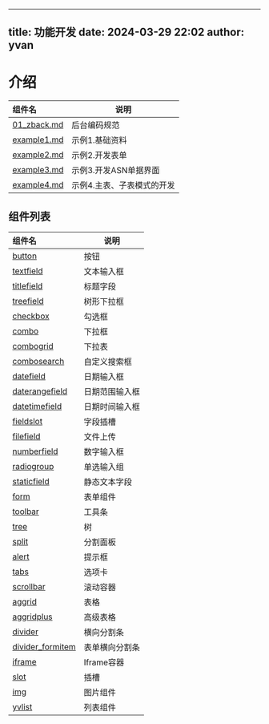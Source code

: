 ---
title: 功能开发
date: 2024-03-29 22:02
author: yvan
------

# 介绍

| 组件名                          | 说明 |
|:-----------------------------|--|
| [01_zback.md](./01_zback.md) | 后台编码规范 |
| [example1.md](./01_zexample1.md) | 示例1.基础资料 |
| [example2.md](./01_zexample2.md) | 示例2.开发表单 |
| [example3.md](./01_zexample3.md) | 示例3.开发ASN单据界面 |
| [example4.md](./01_zexample4.md) | 示例4.主表、子表模式的开发 |

## 组件列表

| 组件名                          | 说明 | 
|:-----------------------------|--|
| [button](02_button.md)       | 按钮 |
| [textfield](03_textfield.md) | 文本输入框 |
| [titlefield](./04_titlefield.md) | 标题字段 |
| [treefield](./05_treefield.md) | 树形下拉框 |
| [checkbox](./06_checkbox.md) | 勾选框 |
| [combo](./07_combo.md) | 下拉框 |
| [combogrid](./08_combogrid.md) | 下拉表 |
| [combosearch](./09_combosearch.md) | 自定义搜索框 |
| [datefield](./10_datefield.md) | 日期输入框 |
| [daterangefield](./11_daterangefield.md) | 日期范围输入框 |
| [datetimefield](./12_datetimefield.md) | 日期时间输入框 |
| [fieldslot](./12_fieldslot.md) | 字段插槽 |
| [filefield](./13_filefield.md) | 文件上传 |
| [numberfield](./14_numberfield.md) |  数字输入框 |
| [radiogroup](./15_radiogroup.md) | 单选输入组 |
| [staticfield](./16_staticfield.md) | 静态文本字段 |
| [form](./17_form.md) | 表单组件 |
| [toolbar](./18_toolbar.md) | 工具条 |
| [tree](./19_tree.md) | 树 |
| [split](./20_split.md) | 分割面板 |
| [alert](./21_alert.md) | 提示框 |
| [tabs](./22_tabs.md) | 选项卡 |
| [scrollbar](./23_scrollbar.md) | 滚动容器 |
| [aggrid](./24_aggrid.md) | 表格 |
| [aggridplus](./25_aggridplus.md) | 高级表格 |
| [divider](./26_divider.md) | 横向分割条 |
| [divider_formitem](./27_divider_formitem.md) | 表单横向分割条 |
| [iframe](./28_iframe.md) | Iframe容器 |
| [slot](./29_slot.md) | 插槽 |
| [img](./31_img.md) | 图片组件 |
| [yvlist](./34_yvlist.md) | 列表组件 |